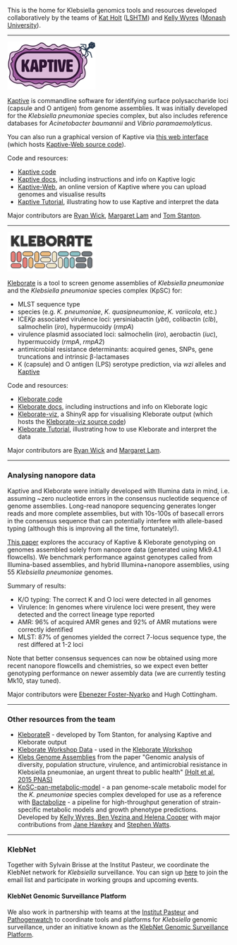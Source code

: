 This is the home for Klebsiella genomics tools and resources developed collaboratively by the teams of [Kat Holt](https://holtlab.net) ([LSHTM](https://www.lshtm.ac.uk)) and [Kelly Wyres](https://wyreslab.com/) ([Monash University](https://www.monash.edu/medicine/ccs/infectious-diseases/home)).

------

<img src="https://github.com/klebgenomics/.github/blob/main/profile/kaptive_logo.png" alt="Kaptive" width="200">

  
[Kaptive](https://github.com/klebgenomics/Kaptive) is commandline software for identifying surface polysaccharide loci (capsule and O antigen) from genome assemblies. It was initially developed for the _Klebsiella pneumoniae_ species complex, but also includes reference databases for _Acinetobacter baumannii_ and _Vibrio paramaemolyticus_. 
  
You can also run a graphical version of Kaptive via [this web interface](http://kaptive-web.erc.monash.edu/) (which hosts [Kaptive-Web source code](https://github.com/kelwyres/Kaptive-Web)).

Code and resources:
* [Kaptive code](https://github.com/klebgenomics/Kaptive) 
* [Kaptive docs](https://kaptive.readthedocs.io/en/latest/), including instructions and info on Kaptive logic
* [Kaptive-Web](https://github.com/kelwyres/Kaptive-Web), an online version of Kaptive where you can upload genomes and visualise results
* [Kaptive Tutorial](https://bit.ly/kaptive-workshop), illustrating how to use Kaptive and interpret the data

Major contributors are [Ryan Wick](https://github.com/rrwick), [Margaret Lam](https://scholar.google.com.au/citations?user=mjNrNqMAAAAJ&hl=en) and [Tom Stanton](https://github.com/orgs/klebnet/people/tomdstanton).
    
------
    
<img src="https://github.com/klebgenomics/.github/blob/main/profile/kleborate-logo.png" alt="Kleborate" width="200">
    
[Kleborate](https://github.com/klebgenomics/kleborate) is a tool to screen genome assemblies of _Klebsiella pneumoniae_ and the _Klebsiella pneumoniae_ species complex (KpSC) for:
 * MLST sequence type
 * species (e.g. _K. pneumoniae_, _K. quasipneumoniae_, _K. variicola_, etc.)
 * ICE<i>Kp</i> associated virulence loci: yersiniabactin (_ybt_), colibactin (_clb_), salmochelin (_iro_), hypermucoidy (_rmpA_)
 * virulence plasmid associated loci: salmochelin (_iro_), aerobactin (_iuc_), hypermucoidy (_rmpA_, _rmpA2_)
 * antimicrobial resistance determinants: acquired genes, SNPs, gene truncations and intrinsic β-lactamases
 * K (capsule) and O antigen (LPS) serotype prediction, via _wzi_ alleles and [Kaptive](https://github.com/klebgenomics/Kaptive)

Code and resources:
* [Kleborate code](https://github.com/klebgenomics/kleborate) 
* [Kleborate docs](https://kleborate.readthedocs.io/en/latest/), including instructions and info on Kleborate logic
* [Kleborate-viz](https://kleborate.erc.monash.edu/), a ShinyR app for visualising Kleborate output (which hosts the [Kleborate-viz source code](https://github.com/klebgenomics/Kleborate-viz))
* [Kleborate Tutorial](https://bit.ly/kleborate-workshop), illustrating how to use Kleborate and interpret the data

Major contributors are [Ryan Wick](https://github.com/rrwick) and [Margaret Lam](https://scholar.google.com.au/citations?user=mjNrNqMAAAAJ&hl=en).
    
------

### Analysing nanopore data

Kaptive and Kleborate were initially developed with Illumina data in mind, i.e. assuming ~zero nucleotide errors in the consensus nucleotide sequence of genome assemblies. Long-read nanopore sequencing generates longer reads and more complete assemblies, but with 10s-100s of basecall errors in the consensus sequence that can potentially interfere with allele-based typing (although this is improving all the time, fortunately!).

[This paper](https://www.microbiologyresearch.org/content/journal/mgen/10.1099/mgen.0.000936) explores the accuracy of Kaptive & Kleborate genotyping on genomes assembled solely from nanopore data (generated using Mk9.4.1 flowcells). We benchmark performance against genotypes called from Illumina-based assemblies, and hybrid Illumina+nanopore assemblies, using 55 _Klebsiella pneumoniae_ genomes. 

Summary of results:
* K/O typing: The correct K and O loci were detected in all genomes
* Virulence: In genomes where virulence loci were present, they were detected and the correct lineage type reported
* AMR: 96% of acquired AMR genes and 92% of AMR mutations were correctly identified
* MLST: 87% of genomes yielded the correct 7-locus sequence type, the rest differed at 1-2 loci

Note that better consensus sequences can now be obtained using more recent nanopore flowcells and chemistries, so we expect even better genotyping performance on newer assembly data (we are currently testing Mk10, stay tuned).

Major contributors were [Ebenezer Foster-Nyarko](https://www.lshtm.ac.uk/aboutus/people/foster-nyarko.ebenezer) and Hugh Cottingham.

------    

### Other resources from the team
  * [KleborateR](https://github.com/klebnet/KleborateR) - developed by Tom Stanton, for analysing Kaptive and Kleborate output
  * [Kleborate Workshop Data](https://github.com/klebgenomics/kleborate_workshop_data) - used in the [Kleborate Workshop](https://bit.ly/kleborate-workshop)
  * [Klebs Genome Assemblies](https://github.com/klebgenomics/KlebsGenomes3) from the paper "Genomic analysis of diversity, population structure, virulence, and antimicrobial resistance in Klebsiella pneumoniae, an urgent threat to public health" [(Holt et al, 2015 PNAS)](https://doi.org/10.1073/pnas.1501049112)
  * [KpSC-pan-metabolic-model](https://github.com/kelwyres/KpSC-pan-metabolic-model) - a pan genome-scale metabolic model for the _K. pneumoniae_ species complex developed for use as a reference with [Bactabolize](https://github.com/kelwyres/Bactabolize) - a pipeline for high-throughput generation of strain-specific metabolic models and growth phenotype predictions. Developed by [Kelly Wyres, Ben Vezina and Helena Cooper]((https://wyreslab.com/team)) with major contributions from [Jane Hawkey](https://research.monash.edu/en/persons/jane-hawkey) and [Stephen Watts](https://github.com/scwatts).
  
------
  
### KlebNet 

Together with Sylvain Brisse at the Institut Pasteur, we coordinate the KlebNet network for _Klebsiella_ surveillance. You can sign up [here](https://groups.google.com/g/klebnet/members?pli=1) to join the email list and participate in working groups and upcoming events.

#### KlebNet Genomic Surveillance Platform

We also work in partnership with teams at the [Institut Pasteur](https://bigsdb.pasteur.fr/) and [Pathogenwatch](https://pathogen.watch/) to coordinate tools and platforms for _Klebsiella_ genomic surveillance, under an initiative known as the [KlebNet Genomic Surveillance Platform](https://klebnet.org/).
